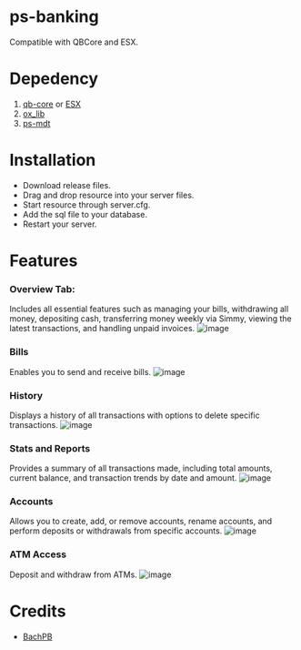 # ps-banking
Compatible with QBCore and ESX.

# Depedency
1. [qb-core](https://github.com/qbcore-framework/qb-core) or [ESX](https://github.com/esx-framework)
2. [ox_lib](https://github.com/overextended/ox_lib)
3. [ps-mdt](https://github.com/Project-Sloth/ps-mdt)

# Installation
* Download release files.
* Drag and drop resource into your server files.
* Start resource through server.cfg.
* Add the sql file to your database.
* Restart your server.

# Features
### Overview Tab:
Includes all essential features such as managing your bills, withdrawing all money, depositing cash, transferring money weekly via Simmy, viewing the latest transactions, and handling unpaid invoices.
![image](https://github.com/user-attachments/assets/7f22afa7-f4d8-427a-b9eb-42ef8b660801)

### Bills
Enables you to send and receive bills.
![image](https://github.com/user-attachments/assets/6d51ffb3-992c-4032-986c-c033c694302a)

### History
Displays a history of all transactions with options to delete specific transactions.
![image](https://github.com/user-attachments/assets/7beabc27-304a-402b-89e4-7d338140e498)

### Stats and Reports
Provides a summary of all transactions made, including total amounts, current balance, and transaction trends by date and amount.
![image](https://github.com/user-attachments/assets/879f0a59-818d-4a4e-a204-c1be4fc22057)

### Accounts
Allows you to create, add, or remove accounts, rename accounts, and perform deposits or withdrawals from specific accounts.
![image](https://github.com/user-attachments/assets/3ec1d109-1346-4148-aa17-f869972f2001)

### ATM Access
Deposit and withdraw from ATMs.
![image](https://github.com/user-attachments/assets/49c135aa-295c-40ed-aa15-962a939e36ae)

# Credits
* [BachPB](https://github.com/BachPB)
